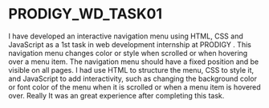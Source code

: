 # PRODIGY_WD_TASK01
I have developed an interactive navigation menu using HTML, CSS and JavaScript as a 1st task in web development internship at PRODIGY . This navigation menu changes color or style when scrolled or when hovering over a menu item. The navigation menu should have a fixed position and be visible on all pages. I had use HTML to structure the menu, CSS to style it, and JavaScript to add interactivity, such as changing the background color or font color of the menu when it is scrolled or when a menu item is hovered over. Really It was an great experience after completing this task.

